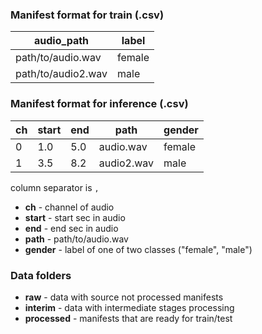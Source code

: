 ### Manifest format for train (.csv)
| audio_path   | label |
| -----------  | ----- |
| path/to/audio.wav   | female   |
| path/to/audio2.wav   | male   |


### Manifest format for inference (.csv)
| ch   | start | end | path | gender | 
| ---  | ---   | --- | ---  | ---    |
| 0   | 1.0   | 5.0 | audio.wav | female
| 1   | 3.5   | 8.2 | audio2.wav | male

column separator is `,`
* **ch** - channel of audio
* **start** - start sec in audio
* **end** - end sec in audio
* **path** - path/to/audio.wav
* **gender** - label of one of two classes ("female", "male")

### Data folders
* **raw** - data with source not processed manifests
* **interim** - data with intermediate stages processing
* **processed** - manifests that are ready for train/test